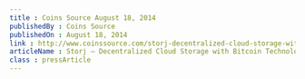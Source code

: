 ```yaml
---
title : Coins Source August 18, 2014
publishedBy : Coins Source
publishedOn : August 18, 2014
link : http://www.coinssource.com/storj-decentralized-cloud-storage-with-bitcoin-technology
articleName : Storj – Decentralized Cloud Storage with Bitcoin Technology
class : pressArticle
---
```

